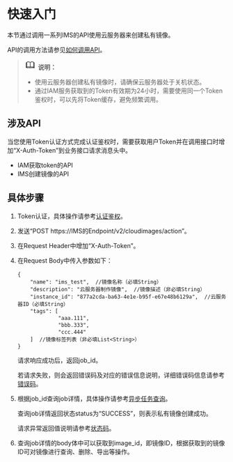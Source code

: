 # 快速入门<a name="ZH-CN_TOPIC_0121682346"></a>

本节通过调用一系列IMS的API使用云服务器来创建私有镜像。

API的调用方法请参见[如何调用API](如何调用API.md)。

>![](public_sys-resources/icon-note.gif) **说明：**   
>-   使用云服务器创建私有镜像时，请确保云服务器处于关机状态。  
>-   通过IAM服务获取到的Token有效期为24小时，需要使用同一个Token鉴权时，可以先将Token缓存，避免频繁调用。  

## 涉及API<a name="section872994"></a>

当您使用Token认证方式完成认证鉴权时，需要获取用户Token并在调用接口时增加“X-Auth-Token”到业务接口请求消息头中。

-   IAM获取token的API
-   IMS创建镜像的API

## 具体步骤<a name="section7856948"></a>

1.  Token认证，具体操作请参考[认证鉴权](认证鉴权.md)。
2.  发送“POST https://IMS的Endpoint/v2/cloudimages/action”。
3.  在Request Header中增加“X-Auth-Token”。
4.  在Request Body中传入参数如下：

    ```
    {
        "name": "ims_test",  //镜像名称（必填String）
        "description": "云服务器制作镜像",  //镜像描述（非必填String）
        "instance_id": "877a2cda-ba63-4e1e-b95f-e67e48b6129a",  //云服务器ID（必填String）
        "tags": [  
                 "aaa.111",  
                 "bbb.333",  
                 "ccc.444"  
        ]  //镜像标签列表（非必填List<String>）
    } 
    ```

    请求响应成功后，返回job\_id。

    若请求失败，则会返回错误码及对应的错误信息说明，详细错误码信息请参考[错误码](错误码.md)。


1.  根据job\_id查询job详情，具体操作请参考[异步任务查询](异步任务查询.md)。

    查询job详情返回状态status为“SUCCESS”，则表示私有镜像创建成功。

    请求异常返回值说明请参考[状态码](状态码.md)。

2.  查询job详情的body体中可以获取到image\_id，即镜像ID，根据获取到的镜像ID可对镜像进行查询、删除、导出等操作。

